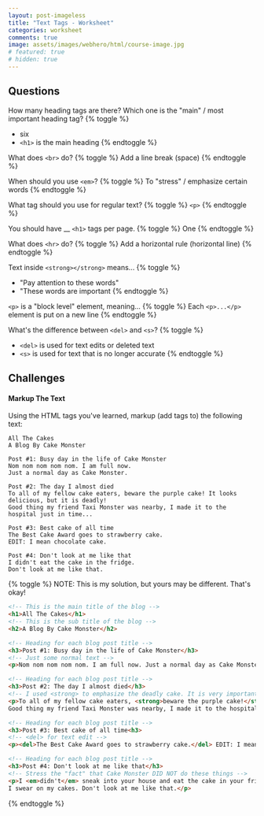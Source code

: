 ```yaml
---
layout: post-imageless
title: "Text Tags - Worksheet"
categories: worksheet
comments: true
image: assets/images/webhero/html/course-image.jpg
# featured: true
# hidden: true
---
```

## Questions
How many heading tags are there? Which one is the "main" / most important heading tag?
{% toggle %}
- six
- `<h1>` is the main heading
{% endtoggle %}

What does `<br>` do?
{% toggle %}
Add a line break (space)
{% endtoggle %}

When should you use `<em>`?
{% toggle %}
To "stress" / emphasize certain words
{% endtoggle %}

What tag should you use for regular text?
{% toggle %}
`<p>`
{% endtoggle %}

You should have __ `<h1>` tags per page.
{% toggle %}
One
{% endtoggle %}

What does `<hr>` do?
{% toggle %}
Add a horizontal rule (horizontal line)
{% endtoggle %}

Text inside `<strong></strong>` means...
{% toggle %}
- "Pay attention to these words"
- "These words are important
{% endtoggle %}

`<p>` is a "block level" element, meaning...
{% toggle %}
Each `<p>...</p>` element is put on a new line
{% endtoggle %}

What's the difference between `<del>` and `<s>`?
{% toggle %}
- `<del>` is used for text edits or deleted text
- `<s>` is used for text that is no longer accurate
{% endtoggle %}

## Challenges
#### Markup The Text
Using the HTML tags you've learned, markup (add tags to) the following text:
```
All The Cakes
A Blog By Cake Monster

Post #1: Busy day in the life of Cake Monster
Nom nom nom nom nom. I am full now.
Just a normal day as Cake Monster.

Post #2: The day I almost died
To all of my fellow cake eaters, beware the purple cake! It looks delicious, but it is deadly!
Good thing my friend Taxi Monster was nearby, I made it to the hospital just in time...

Post #3: Best cake of all time
The Best Cake Award goes to strawberry cake.
EDIT: I mean chocolate cake.

Post #4: Don't look at me like that
I didn't eat the cake in the fridge.
Don't look at me like that.
```

{% toggle %}
NOTE: This is my solution, but yours may be different. That's okay!
``` html
<!-- This is the main title of the blog -->
<h1>All The Cakes</h1>
<!-- This is the sub title of the blog -->
<h2>A Blog By Cake Monster</h2>

<!-- Heading for each blog post title -->
<h3>Post #1: Busy day in the life of Cake Monster</h3>
<!-- Just some normal text -->
<p>Nom nom nom nom nom. I am full now. Just a normal day as Cake Monster.</p>

<!-- Heading for each blog post title -->
<h3>Post #2: The day I almost died</h3>
<!-- I used <strong> to emphasize the deadly cake. It is very important to know that this cake can kill you... -->
<p>To all of my fellow cake eaters, <strong>beware the purple cake!</strong> It looks delicious, <strong>but it can kill you!</strong>
Good thing my friend Taxi Monster was nearby, I made it to the hospital just in time...</p>

<!-- Heading for each blog post title -->
<h3>Post #3: Best cake of all time<h3>
<!-- <del> for text edit -->
<p><del>The Best Cake Award goes to strawberry cake.</del> EDIT: I mean chocolate cake.</p>

<!-- Heading for each blog post title -->
<h3>Post #4: Don't look at me like that</h3>
<!-- Stress the "fact" that Cake Monster DID NOT do these things -->
<p>I <em>didn't</em> sneak into your house and eat the cake in your fridge.
I swear on my cakes. Don't look at me like that.</p>
```
{% endtoggle %}